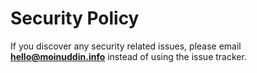 # Security Policy

If you discover any security related issues, please email [**hello@moinuddin.info**](mailto:hello@moinuddin.info) instead of using the issue tracker.
